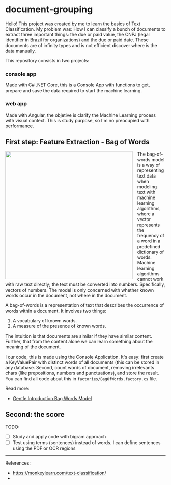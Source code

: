 # document-grouping

Hello! This project was created by me to learn the basics of Text Classification. My problem was: How I can classify a bunch of documents to extract three important things: the due or paid value, the CNPJ (legal identifier in Brazil for organizations) and the due or paid date. These documents are of infinity types and is not efficient discover where is the data manually.

This repository consists in two projects:

### console app
Made with C# .NET Core, this is a Console App with functions to get, prepare and save the data required to start the machine learning. 

### web app
Made with Angular, the objetive is clarify the Machine Learning process with visual context. This is study purpose, so I'm no preocupied with performance.


## First step: Feature Extraction - Bag of Words
<img src="https://qph.fs.quoracdn.net/main-qimg-4934f0958e121d33717f848230ef664a" width="400" style="float: left; margin-right: 15px;" />

The bag-of-words model is a way of representing text data when modeling text with machine learning algorithms, where a vector represents the frequency of a word in a predefined dictionary of words. Machine learning algorithms cannot work with raw text directly; the text must be converted into numbers. Specifically, vectors of numbers. The model is only concerned with whether known words occur in the document, not where in the document.

A bag-of-words is a representation of text that describes the occurrence of words within a document. It involves two things:
1. A vocabulary of known words.
2. A measure of the presence of known words.

The intuition is that documents are similar if they have similar content. Further, that from the content alone we can learn something about the meaning of the document.

I our code, this is made using the Console Application. It's easy: first create a KeyValuePair with distinct words of all documents (this can be stored in any database. Second, count words of document, removing irrelevants chars (like prepositions, numbers and punctuations), and store the result. You can find all code about this in `factories/BagOfWords.factory.cs` file.

Read more:
- [Gentle Introduction Bag Words Model](https://machinelearningmastery.com/gentle-introduction-bag-words-model/)

## Second: the score


TODO:
- [ ] Study and apply code with bigram approach 
- [ ] Test using terms (sentences) instead of words. I can define sentences using the PDF or OCR regions

------------


References: 
- https://monkeylearn.com/text-classification/
- 